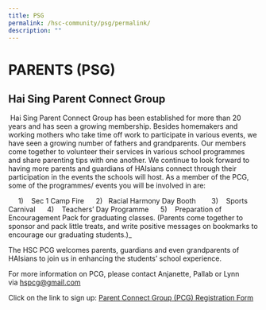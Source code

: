 ```yaml
---
title: PSG
permalink: /hsc-community/psg/permalink/
description: ""
---
```

PARENTS (PSG)
=============

Hai Sing Parent Connect Group
-----------------------------

 Hai Sing Parent Connect Group has been established for more than 20 years and has seen a growing membership. Besides homemakers and working mothers who take time off work to participate in various events, we have seen a growing number of fathers and grandparents. Our members come together to volunteer their services in various school programmes and share parenting tips with one another. We continue to look forward to having more parents and guardians of HAIsians connect through their participation in the events the schools will host. As a member of the PCG, some of the programmes/ events you will be involved in are:  

     1)    Sec 1 Camp Fire
     2)   Racial Harmony Day Booth  
     3)    Sports Carnival
     4)    Teachers’ Day Programme
     5)    Preparation of Encouragement Pack for graduating classes. (Parents come together to sponsor and pack little treats, and write positive messages on bookmarks to encourage our graduating students.)_
		 

The HSC PCG welcomes parents, guardians and even grandparents of HAIsians to join us in enhancing the students’ school experience.  
  
For more information on PCG, please contact Anjanette, Pallab or Lynn via [hspcg@gmail.com](mailto:hspcg@gmail.com)  
  

Click on the link to sign up: [Parent Connect Group (PCG) Registration Form](https://docs.google.com/forms/d/e/1FAIpQLSfGyJ_pdYY7BA7JIIKYkbtIaDEes0Eou6UQcQvHRTWUy97tYg/viewform)